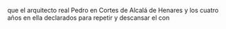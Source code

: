 que el arquitecto real Pedro en Cortes de Alcalá de Henares y los cuatro años en ella declarados para repetir y descansar el con